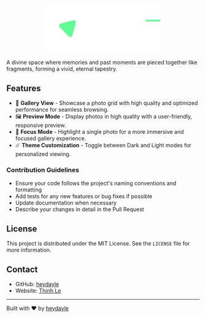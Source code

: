 <p align="center">
  <img src="./public/logo-text.svg" width="300">
</p>

A divine space where memories and past moments are pieced together like fragments, forming a vivid, eternal tapestry. 

## Features

- 🪩 **Gallery View** - Showcase a photo grid with high quality and optimized performance for seamless browsing.
- 🖼 **Preview Mode** - Display photos in high quality with a user-friendly, responsive preview.
- 🎯 **Focus Mode** - Highlight a single photo for a more immersive and focused gallery experience.
- ☄️ **Theme Customization** - Toggle between Dark and Light modes for personalized viewing.

### Contribution Guidelines

- Ensure your code follows the project's naming conventions and formatting
- Add tests for any new features or bug fixes if possible
- Update documentation when necessary
- Describe your changes in detail in the Pull Request

## License

This project is distributed under the MIT License. See the `LICENSE` file for more information.

## Contact

- GitHub: [heydayle](https://github.com/heydayle)
- Website: [Thinh Le](https://thinh.io.vn)

---

Built with ❤️ by [heydayle](https://github.com/heydayle)
